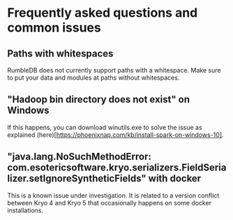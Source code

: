 # Frequently asked questions and common issues

## Paths with whitespaces

RumbleDB does not currently support paths with a whitespace. Make sure to put your data and modules at paths without whitespaces.

## "Hadoop bin directory does not exist" on Windows

If this happens, you can download winutils.exe to solve the issue as explained (here)[https://phoenixnap.com/kb/install-spark-on-windows-10].

## "java.lang.NoSuchMethodError: com.esotericsoftware.kryo.serializers.FieldSerializer.setIgnoreSyntheticFields" with docker

This is a known issue under investigation. It is related to a version conflict between Kryo 4 and Kryo 5 that occasionally happens on some docker installations.